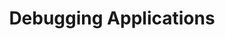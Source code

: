 ---
title: "Debugging Applications"
linkTitle: "Debugging"
weight: 100
description: >
  Guides for debugging common scenarios
---